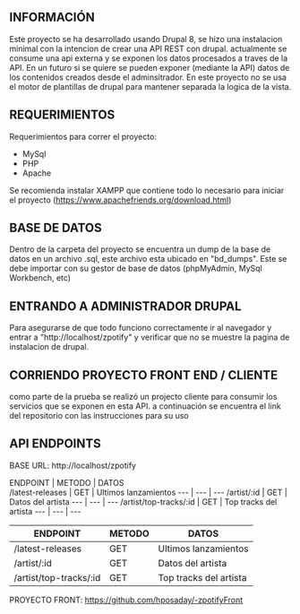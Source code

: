 <h2> INFORMACIÓN</h2>
 Este proyecto se ha desarrollado usando Drupal 8, se hizo una instalacion minimal con la intencion de crear una API REST con drupal. actualmente se consume una api externa y se exponen los datos procesados a traves de la API. En un futuro si se quiere se pueden exponer (mediante la API) datos de los contenidos creados desde el adminsitrador. En este proyecto no se usa el motor de plantillas de drupal para mantener separada la logica de la vista.
 
<h2>REQUERIMIENTOS </h2>

Requerimientos para correr el proyecto:

- MySql
- PHP 
- Apache

Se recomienda instalar XAMPP que contiene todo lo necesario para iniciar el proyecto (https://www.apachefriends.org/download.html)

<h2>BASE DE DATOS </h2>

Dentro de la carpeta del proyecto se encuentra un dump de la base de datos en un archivo .sql, este archivo esta ubicado en "bd_dumps". Este se debe importar con su gestor de base de datos (phpMyAdmin, MySql Workbench, etc)

<h2>ENTRANDO A ADMINISTRADOR DRUPAL</h2>

Para asegurarse de que todo funciono correctamente ir al navegador y entrar a "http://localhost/zpotify" y verificar que no se muestre la pagina de instalacion de drupal.

<h2>CORRIENDO PROYECTO FRONT END / CLIENTE</h2>

como parte de la prueba se realizó un projecto cliente para consumir los servicios que se exponen en esta API. a continuación se encuentra el link del repositorio con las instrucciones para su uso

<h2> API ENDPOINTS </h2>

BASE URL: http://localhost/zpotify

ENDPOINT | METODO | DATOS  
 /latest-releases | GET | Ultimos lanzamientos
 --- | --- | ---
 /artist/:id | GET |  Datos del artista
 --- | --- | ---
 /artist/top-tracks/:id  | GET | Top tracks del artista 
 --- | --- | ---

|ENDPOINT               |METODO|DATOS                  |
|-----------------------|------|-----------------------|
|/latest-releases       |GET   |Ultimos lanzamientos   |
|/artist/:id            |GET   |Datos del artista      |
|/artist/top-tracks/:id |GET   |Top tracks del artista |


PROYECTO FRONT: https://github.com/hposaday/-zpotifyFront

